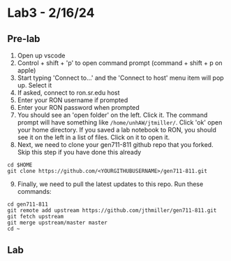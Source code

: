 # Lab3 - 2/16/24

## Pre-lab

1. Open up vscode
2. Control + shift + 'p' to open command prompt (command + shift + p on apple)
3. Start typing 'Connect to...' and the 'Connect to host' menu item will pop up. Select it
4. If asked, connect to ron.sr.edu host
5. Enter your RON username if prompted
6. Enter your RON password when prompted
7. You should see an 'open folder' on the left. Click it. The command prompt will have something like ```/home/unhAW/jtmiller/```. Click 'ok' open your home directory. If you saved a lab notebook to RON, you should see it on the left in a list of files. Click on it to open it. 
8. Next, we need to clone your gen711-811 github repo that you forked. Skip this step if you have done this already 
```
cd $HOME
git clone https://github.com/<YOURGITHUBUSERNAME>/gen711-811.git
```
9. Finally, we need to pull the latest updates to this repo. Run these commands:
```
cd gen711-811
git remote add upstream https://github.com/jthmiller/gen711-811.git
git fetch upstream
git merge upstream/master master
cd ~
```

## Lab